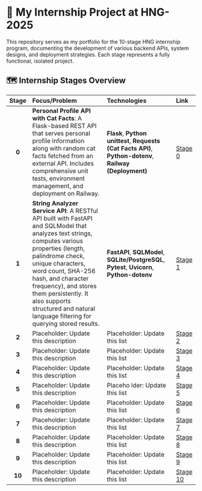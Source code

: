 # 🚀 My Internship Project at HNG-2025

This repository serves as my portfolio for the 10-stage HNG internship program, documenting the development of various backend APIs, system designs, and deployment strategies. Each stage represents a fully functional, isolated project.

## 🗺️ Internship Stages Overview

| Stage | Focus/Problem | Technologies | Link |
| :---: | :--- | :--- | :--- |
| **0** | **Personal Profile API with Cat Facts**: A Flask-based REST API that serves personal profile information along with random cat facts fetched from an external API. Includes comprehensive unit tests, environment management, and deployment on Railway. | **Flask**, **Python unittest**, **Requests (Cat Facts API)**, **Python-dotenv**, **Railway (Deployment)** | [Stage 0](Stage-0) |
| **1** | **String Analyzer Service API**: A RESTful API built with FastAPI and SQLModel that analyzes text strings, computes various properties (length, palindrome check, unique characters, word count, SHA-256 hash, and character frequency), and stores them persistently. It also supports structured and natural language filtering for querying stored results. | **FastAPI**, **SQLModel**, **SQLite/PostgreSQL**, **Pytest**, **Uvicorn**, **Python-dotenv** | [Stage 1](Stage-1) |
| **2** | Placeholder: Update this description | Placeholder: Update this list | [Stage 2](Stage-2) |
| **3** | Placeholder: Update this description | Placeholder: Update this list | [Stage 3](Stage-3) |
| **4** | Placeholder: Update this description | Placeholder: Update this list | [Stage 4](Stage-4) |
| **5** | Placeholder: Update this description | Placeho  lder: Update this list | [Stage 5](Stage-5) |
| **6** | Placeholder: Update this description | Placeholder: Update this list | [Stage 6](Stage-6) |
| **7** | Placeholder: Update this description | Placeholder: Update this list | [Stage 7](Stage-7) |
| **8** | Placeholder: Update this description | Placeholder: Update this list | [Stage 8](Stage-8) |
| **9** | Placeholder: Update this description | Placeholder: Update this list | [Stage 9](Stage-9) |
| **10** | Placeholder: Update this description | Placeholder: Update this list | [Stage 10](Stage-10) |

